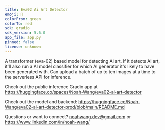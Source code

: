 ```yaml
---
title: Eva02 Ai Art Detector
emoji: 👀
colorFrom: green
colorTo: red
sdk: gradio
sdk_version: 5.6.0
app_file: app.py
pinned: false
license: unknown
---
```


A transformer (eva-02) based model for detecting AI art. If it detects AI art, it'll also run a AI model classifier for which AI generator it's likely to have been generated with. Can upload a batch of up to ten images at a time to the serverless API for inference.

Check out the public inference Gradio app at https://huggingface.co/spaces/Noah-Wang/eva02-ai-art-detector

Check out the model and backend: https://huggingface.co/Noah-Wang/eva02-ai-art-detector-prod/blob/main/README.md

Questions or want to connect? noahwang.dev@gmail.com or https://www.linkedin.com/in/noah-wang/
